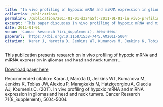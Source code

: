 ```yaml
---
title: "In vivo profiling of hypoxic mRNA and miRNA expression in gliomas and head and neck tumors"
collection: publications
permalink: /publication/2011-01-01-d324a5fc-2011-01-01-in-vivo-profiling-of-hypoxic-
excerpt: 'This paper discusses In vivo profiling of hypoxic mRNA and miRNA expression in gliomas and head and neck tumors...'
date: 2011-01-01
venue: 'Cancer Research 71(8_Supplement), 5004-5004'
paperurl: 'https://doi.org/10.1158/1538-7445.AM2011-5004'
citation: 'Karar J, Marotta D, Jenkins WT, Kumanova M, Jenkins K, Tobias JW, Alexiou P, Maragkakis M, Hatzigeorgiou A, Giaccia AJ, Koumenis C. (2011). In vivo profiling of hypoxic mRNA and miRNA expression in gliomas and head and neck tumors. Cancer Research 71(8_Supplement), 5004-5004.'
---
```


This publication presents research on In vivo profiling of hypoxic mRNA and miRNA expression in gliomas and head and neck tumors...

[Download paper here](https://doi.org/10.1158/1538-7445.AM2011-5004)

Recommended citation: Karar J, Marotta D, Jenkins WT, Kumanova M, Jenkins K, Tobias JW, Alexiou P, Maragkakis M, Hatzigeorgiou A, Giaccia AJ, Koumenis C. (2011). In vivo profiling of hypoxic mRNA and miRNA expression in gliomas and head and neck tumors. Cancer Research 71(8_Supplement), 5004-5004.
